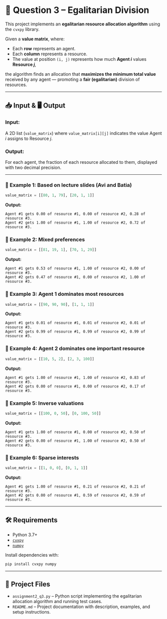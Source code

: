 # 🧮 Question 3 – Egalitarian Division

This project implements an **egalitarian resource allocation algorithm** using the `cvxpy` library.

Given a **value matrix**, where:

- Each **row** represents an agent.
- Each **column** represents a resource.
- The value at position `(i, j)` represents how much **Agent *i*** values **Resource *j***,

the algorithm finds an allocation that **maximizes the minimum total value** received by any agent — promoting a **fair (egalitarian)** division of resources.

---

## 📥 Input & 🖥️ Output

### Input:
A 2D list (`value_matrix`) where `value_matrix[i][j]` indicates the value Agent *i* assigns to Resource *j*.

### Output:
For each agent, the fraction of each resource allocated to them, displayed with two decimal precision.

---

### 🔹 Example 1: Based on lecture slides (Avi and Batia)
```python
value_matrix = [[80, 1, 79], [20, 1, 1]]
```
**Output:**
```
Agent #1 gets 0.00 of resource #1, 0.00 of resource #2, 0.28 of resource #3.
Agent #2 gets 1.00 of resource #1, 1.00 of resource #2, 0.72 of resource #3.
```

### 🔹 Example 2: Mixed preferences
```python
value_matrix = [[81, 19, 1], [70, 1, 29]]
```
**Output:**
```
Agent #1 gets 0.53 of resource #1, 1.00 of resource #2, 0.00 of resource #3.
Agent #2 gets 0.47 of resource #1, 0.00 of resource #2, 1.00 of resource #3.
```

### 🔹 Example 3: Agent 1 dominates most resources
```python
value_matrix = [[90, 90, 90], [1, 1, 1]]
```
**Output:**
```
Agent #1 gets 0.01 of resource #1, 0.01 of resource #2, 0.01 of resource #3.
Agent #2 gets 0.99 of resource #1, 0.99 of resource #2, 0.99 of resource #3.
```

### 🔹 Example 4: Agent 2 dominates one important resource
```python
value_matrix = [[10, 5, 2], [2, 3, 100]]
```
**Output:**
```
Agent #1 gets 1.00 of resource #1, 1.00 of resource #2, 0.83 of resource #3.
Agent #2 gets 0.00 of resource #1, 0.00 of resource #2, 0.17 of resource #3.
```

### 🔹 Example 5: Inverse valuations
```python
value_matrix = [[100, 0, 50], [0, 100, 50]]
```
**Output:**
```
Agent #1 gets 1.00 of resource #1, 0.00 of resource #2, 0.50 of resource #3.
Agent #2 gets 0.00 of resource #1, 1.00 of resource #2, 0.50 of resource #3.
```

### 🔹 Example 6: Sparse interests
```python
value_matrix = [[1, 0, 0], [0, 1, 1]]
```
**Output:**
```
Agent #1 gets 1.00 of resource #1, 0.21 of resource #2, 0.21 of resource #3.
Agent #2 gets 0.00 of resource #1, 0.59 of resource #2, 0.59 of resource #3.
```

---

## 🛠 Requirements

- Python 3.7+
- [`cvxpy`](https://www.cvxpy.org/)
- [`numpy`](https://numpy.org/)

Install dependencies with:

```bash
pip install cvxpy numpy
```

---

## 📁 Project Files

- `assignment2_q3.py` – Python script implementing the egalitarian allocation algorithm and running test cases.
- `README.md` – Project documentation with description, examples, and setup instructions.
